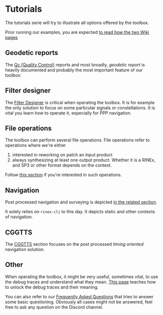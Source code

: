 Tutorials
=========

The tutorials serie will try to illustrate all options offered by the toolbox.

Prior running our examples, you are expected 
[to read how the two Wiki pages](https://github.com/georust/wiki)

## Geodetic reports

The [Qc (Quality Control)](./QC) reports and most broadly, _geodetic report_ 
is heavily documented and probably the most important feature
of our toolbox: 

## Filter designer

The [Filter Designer](./Filter) is critical when operating the toolbox.
It is for example the only solution to focus on some particular signals
or constellations. It is vital you learn how to operate it, especially
for PPP navigation.

## File operations

The toolbox can perform several file operations.
File operations refer to operations where we're either

1. interested in reworking on patch an input product
2. always synthesizing at least one output product.
Whether it is a RINEx, and SP3 or other format depends on the context.

Follow [this section](./FOPS) if you're interested in such operations.

## Navigation

Post processed navigation and surveying is depicted [in the related section](./NAV).

It solely relies on `rinex-cli` to this day. It depicts static and other contexts
of navigation.

## CGGTTS

The [CGGTTS](./CGGTTS) section focuses on the post processed _timing oriented_ navigation solution.

## Other

When operating the toolbox, it might be very useful, sometimes vital, to use the debug traces
and understand what they mean. [This page](./Logs.md) teaches how to unlock the debug traces
and their meaning.

You can also refer to our [Frequently Asked Questions](./FAQ.md) that tries to answer some basic questioning. Obviously all cases might not be answered, feel free to ask any question on the Discord channel.
